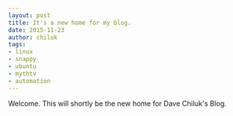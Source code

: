 ```yaml
---
layout: post
title: It's a new home for my blog.
date: 2015-11-23
author: chiluk
tags:
- linux
- snappy
- ubuntu
- mythtv
- automation
---
```


Welcome.  This will shortly be the new home for Dave Chiluk's Blog.

